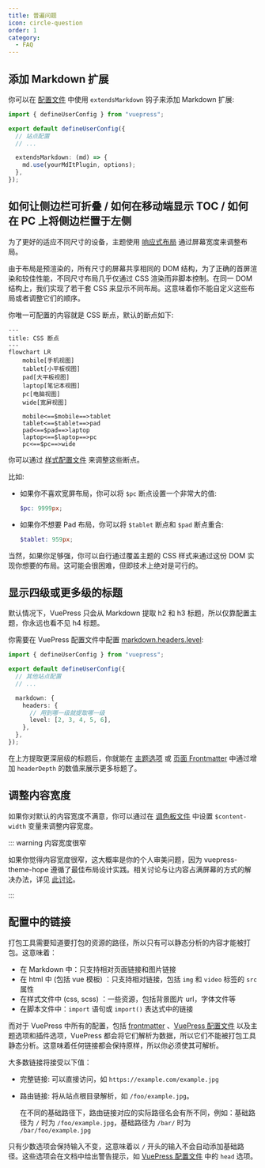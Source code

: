 ```yaml
---
title: 普遍问题
icon: circle-question
order: 1
category:
  - FAQ
---
```


## 添加 Markdown 扩展

你可以在 [配置文件](../cookbook/vuepress/config.md#配置文件) 中使用 `extendsMarkdown` 钩子来添加 Markdown 扩展:

```ts {7-9} title=".vuepress/config.ts"
import { defineUserConfig } from "vuepress";

export default defineUserConfig({
  // 站点配置
  // ...

  extendsMarkdown: (md) => {
    md.use(yourMdItPlugin, options);
  },
});
```

## 如何让侧边栏可折叠 / 如何在移动端显示 TOC / 如何在 PC 上将侧边栏置于左侧

为了更好的适应不同尺寸的设备，主题使用 [响应式布局](../guide/interface/responsive.md) 通过屏幕宽度来调整布局。

由于布局是预渲染的，所有尺寸的屏幕共享相同的 DOM 结构，为了正确的首屏渲染和较佳性能，不同尺寸布局几乎仅通过 CSS 渲染而非脚本控制。在同一 DOM 结构上，我们实现了若干套 CSS 来显示不同布局。这意味着你不能自定义这些布局或者调整它们的顺序。

你唯一可配置的内容就是 CSS 断点，默认的断点如下:

```mermaid
---
title: CSS 断点
---
flowchart LR
    mobile[手机视图]
    tablet[小平板视图]
    pad[大平板视图]
    laptop[笔记本视图]
    pc[电脑视图]
    wide[宽屏视图]

    mobile<==$mobile==>tablet
    tablet<==$tablet==>pad
    pad<==$pad==>laptop
    laptop<==$laptop==>pc
    pc<==$pc==>wide
```

你可以通过 [样式配置文件](../config/style.md#configscss) 来调整这些断点。

比如:

- 如果你不喜欢宽屏布局，你可以将 `$pc` 断点设置一个非常大的值:

  ```scss title=".vuepress/config.scss"
  $pc: 9999px;
  ```

- 如果你不想要 Pad 布局，你可以将 `$tablet` 断点和 `$pad` 断点重合:

  ```scss title=".vuepress/config.scss"
  $tablet: 959px;
  ```

当然，如果你足够强，你可以自行通过覆盖主题的 CSS 样式来通过这份 DOM 实现你想要的布局。这可能会很困难，但即技术上绝对是可行的。

## 显示四级或更多级的标题

默认情况下，VuePress 只会从 Markdown 提取 h2 和 h3 标题，所以仅靠配置主题，你永远也看不见 h4 标题。

你需要在 VuePress 配置文件中配置 [markdown.headers.level](https://vuejs.press/zh/reference/config.html#markdown-headers):

```ts twoslash {7-12} title=".vuepress/config.ts"
import { defineUserConfig } from "vuepress";

export default defineUserConfig({
  // 其他站点配置
  // ...

  markdown: {
    headers: {
      // 用到哪一级就提取哪一级
      level: [2, 3, 4, 5, 6],
    },
  },
});
```

在上方提取更深层级的标题后，你就能在 [主题选项](../config/theme/layout.md#headerdepth) 或 [页面 Frontmatter](../config/frontmatter/layout.md#headerdepth) 中通过增加 `headerDepth` 的数值来展示更多标题了。

## 调整内容宽度

如果你对默认的内容宽度不满意，你可以通过在 [调色板文件](../config/style.md#布局设置) 中设置 `$content-width` 变量来调整内容宽度。

::: warning 内容宽度很窄

如果你觉得内容宽度很窄，这大概率是你的个人审美问题，因为 vuepress-theme-hope 遵循了最佳布局设计实践。相关讨论与让内容占满屏幕的方式的解决办法，详见 [此讨论](https://github.com/orgs/vuepress-theme-hope/discussions/3742)。

:::

## 配置中的链接

打包工具需要知道要打包的资源的路径，所以只有可以静态分析的内容才能被打包。这意味着：

- 在 Markdown 中：只支持相对页面链接和图片链接
- 在 html 中 (包括 vue 模板) ：只支持相对链接，包括 `img` 和 `video` 标签的 `src` 属性
- 在样式文件中 (css, scss) ：一些资源，包括背景图片 url，字体文件等
- 在脚本文件中：`import` 语句或 `import()` 表达式中的链接

而对于 VuePress 中所有的配置，包括 [frontmatter](../cookbook/vuepress/page.md#frontmatter) 、[VuePress 配置文件](../cookbook/vuepress/config.md) 以及主题选项和插件选项，VuePress 都会将它们解析为数据，所以它们不能被打包工具静态分析。这意味着任何链接都会保持原样，所以你必须使其可解析。

大多数链接将接受以下值：

- 完整链接: 可以直接访问，如 `https://example.com/example.jpg`
- 路由链接: 将从站点根目录解析，如 `/foo/example.jpg`。

  在不同的基础路径下，路由链接对应的实际路径名会有所不同，例如：基础路径为 `/` 时为 `/foo/example.jpg`，基础路径为 `/bar/` 时为 `/bar/foo/example.jpg`

只有少数选项会保持输入不变，这意味着以 `/` 开头的输入不会自动添加基础路径。这些选项会在文档中给出警告提示，如 [VuePress 配置文件](../cookbook/vuepress/config.md#配置文件) 中的 `head` 选项。
